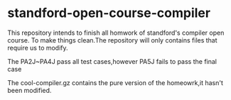 # standford-open-course-compiler
This repository intends to finish all homwork of standford's compiler open course.
To make things clean.The repository will only contains files that require us to modify.

The PA2J~PA4J pass all test cases,however PA5J fails to pass the final case

The cool-compiler.gz contains the pure version of the homeowrk,it hasn't been modified.


